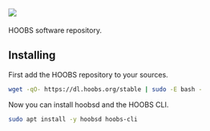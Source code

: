 # ![](https://raw.githubusercontent.com/hoobs-org/HOOBS/master/docs/logo.png)

HOOBS software repository.


## Installing
First add the HOOBS repository to your sources.

```sh
wget -qO- https://dl.hoobs.org/stable | sudo -E bash -
```

Now you can install hoobsd and the HOOBS CLI.


```sh
sudo apt install -y hoobsd hoobs-cli
```
